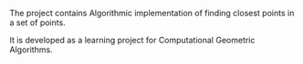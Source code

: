 The project contains Algorithmic implementation of finding closest points in a set of points.

It is developed as a learning project for Computational Geometric Algorithms.
